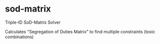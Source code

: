 # sod-matrix
Triple-ID SoD-Matrix Solver 

Calculates "Segregation of Duties Matrix" to find multiple constraints (toxic combinations) 
